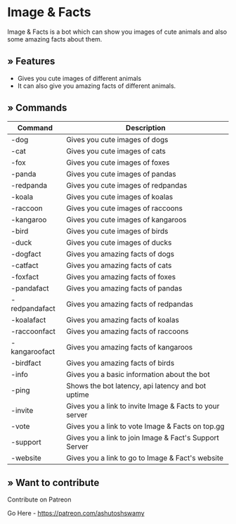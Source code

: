 # Image & Facts

Image & Facts is a bot which can show you images of cute animals and also some amazing facts about them.

## » Features

- Gives you cute images of different animals
- It can also give you amazing facts of different animals.

## » Commands

| Command       | Description                                             |
| ------------- | ------------------------------------------------------- |
| -dog          | Gives you cute images of dogs                           |
| -cat          | Gives you cute images of cats                           |
| -fox          | Gives you cute images of foxes                          |
| -panda        | Gives you cute images of pandas                         |
| -redpanda     | Gives you cute images of redpandas                      |
| -koala        | Gives you cute images of koalas                         |
| -raccoon      | Gives you cute images of raccoons                       |
| -kangaroo     | Gives you cute images of kangaroos                      |
| -bird         | Gives you cute images of birds                          |
| -duck         | Gives you cute images of ducks                          |
| -dogfact      | Gives you amazing facts of dogs                         |
| -catfact      | Gives you amazing facts of cats                         |
| -foxfact      | Gives you amazing facts of foxes                        |
| -pandafact    | Gives you amazing facts of pandas                       |
| -redpandafact | Gives you amazing facts of redpandas                    |
| -koalafact    | Gives you amazing facts of koalas                       |
| -raccoonfact  | Gives you amazing facts of raccoons                     |
| -kangaroofact | Gives you amazing facts of kangaroos                    |
| -birdfact     | Gives you amazing facts of birds                        |
| -info         | Gives you a basic information about the bot             |
| -ping         | Shows the bot latency, api latency and bot uptime       |
| -invite       | Gives you a link to invite Image & Facts to your server |
| -vote         | Gives you a link to vote Image & Facts on top.gg        |
| -support      | Gives you a link to join Image & Fact's Support Server  |
| -website      | Gives you a link to go to Image & Fact's website        |

## » Want to contribute

Contribute on Patreon

Go Here - https://patreon.com/ashutoshswamy
